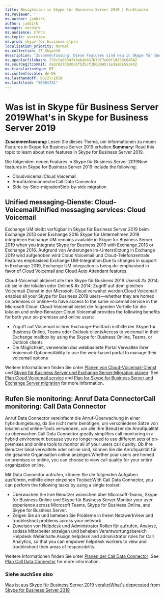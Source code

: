 ```yaml
---
title: Neuigkeiten in Skype für Business Server 2019 | Funktionen
ms.reviewer: ''
ms.author: jambirk
author: jambirk
manager: serdars
ms.audience: ITPro
ms.topic: overview
ms.prod: skype-for-business-itpro
localization_priority: Normal
ms.collection: IT_Skype16
description: 'Zusammenfassung: Diese Features sind neu in Skype für Business Server 2019.'
ms.openlocfilehash: 770cfa8934f40e8ab847b7d77a60f18250c64842
ms.sourcegitcommit: da8c037bb30abf5d5cf3b60d4b71e3a10e553402
ms.translationtype: MT
ms.contentlocale: de-DE
ms.lasthandoff: 03/27/2019
ms.locfileid: "30891781"
---
```

# <a name="whats-in-skype-for-business-server-2019"></a><span data-ttu-id="e4c3e-103">Was ist in Skype für Business Server 2019</span><span class="sxs-lookup"><span data-stu-id="e4c3e-103">What's in Skype for Business Server 2019</span></span>

<span data-ttu-id="e4c3e-104">**Zusammenfassung:** Lesen Sie dieses Thema, um Informationen zu neuen Features in Skype für Business Server 2019 erhalten.</span><span class="sxs-lookup"><span data-stu-id="e4c3e-104">**Summary:** Read this topic to learn about new features in Skype for Business Server 2019.</span></span>  

<span data-ttu-id="e4c3e-105">Die folgenden: neuen Features in Skype für Business Server 2019</span><span class="sxs-lookup"><span data-stu-id="e4c3e-105">New features in Skype for Business Server 2019 include the following:</span></span>
  
- <span data-ttu-id="e4c3e-106">Cloudvoicemail</span><span class="sxs-lookup"><span data-stu-id="e4c3e-106">Cloud Voicemail</span></span>  
- <span data-ttu-id="e4c3e-107">Anrufdatenconnector</span><span class="sxs-lookup"><span data-stu-id="e4c3e-107">Call Data Connector</span></span>
- <span data-ttu-id="e4c3e-108">Side-by-Side-migration</span><span class="sxs-lookup"><span data-stu-id="e4c3e-108">Side-by-side migration</span></span>

## <a name="unified-messaging-services-cloud-voicemail"></a><span data-ttu-id="e4c3e-109">Unified messaging-Dienste: Cloud-Voicemail</span><span class="sxs-lookup"><span data-stu-id="e4c3e-109">Unified messaging services: Cloud Voicemail</span></span>

<span data-ttu-id="e4c3e-110">Exchange UM bleibt verfügbar in Skype für Business Server 2019 beim Exchange 2013 oder Exchange 2016 Skype für Unternehmen 2019 integrieren.</span><span class="sxs-lookup"><span data-stu-id="e4c3e-110">Exchange UM remains available in Skype for Business Server 2019 when you integrate Skype for Business 2019 with Exchange 2013 or Exchange 2016.</span></span> <span data-ttu-id="e4c3e-111">Aufgrund von Änderungen im-Unterstützung in Exchange 2019 wird aufgehoben wird Cloud Voicemail und Cloud-Telefonzentrale Features emphasised Exchange UM-Integration.</span><span class="sxs-lookup"><span data-stu-id="e4c3e-111">Due to changes in support in Exchange 2019, Exchange UM integration is being de-emphasised in favor of Cloud Voicemail and Cloud Auto Attendant features.</span></span>  

<span data-ttu-id="e4c3e-112">Cloud-Voicemail aktiviert alle Ihre Skype für Business 2019 Users& #x 2014; ob sie in der lokalen oder Online& #x 2014; Zugriff auf dem gleichen Voicemail-Dienst in der Microsoft-Cloud verwaltet werden.</span><span class="sxs-lookup"><span data-stu-id="e4c3e-112">Cloud Voicemail enables all your Skype for Business 2019 users&#x2014;whether they are homed on premises or online&#x2014;to have access to the same voicemail service in the Microsoft Cloud.</span></span> <span data-ttu-id="e4c3e-113">Cloud-Voicemail bietet die folgenden Vorteile für die lokalen und online-Benutzer:</span><span class="sxs-lookup"><span data-stu-id="e4c3e-113">Cloud Voicemail provides the following benefits for both your on-premises and online users:</span></span>

- <span data-ttu-id="e4c3e-114">Zugriff auf Voicemail in ihrer Exchange-Postfach mithilfe der Skype für Business Online, Teams oder Outlook-clients</span><span class="sxs-lookup"><span data-stu-id="e4c3e-114">Access to voicemail in their Exchange mailbox by using the Skype for Business Online, Teams, or Outlook clients</span></span>
- <span data-ttu-id="e4c3e-115">Die Möglichkeit, verwenden das webbasierte Portal Verwalten ihrer Voicemail-Optionen</span><span class="sxs-lookup"><span data-stu-id="e4c3e-115">Ability to use the web-based portal to manage their voicemail options</span></span>

<span data-ttu-id="e4c3e-116">Weitere Informationen finden Sie unter [Planen von Cloud-Voicemail-Dienst](../sfbhybrid/hybrid/plan-cloud-voicemail.md) und [Skype für Business Server und Exchange Server-Migration planen](../sfbhybrid/hybrid/plan-um-migration.md) .</span><span class="sxs-lookup"><span data-stu-id="e4c3e-116">See [Plan Cloud Voicemail service](../sfbhybrid/hybrid/plan-cloud-voicemail.md) and [Plan for Skype for Business Server and Exchange Server migration](../sfbhybrid/hybrid/plan-um-migration.md) for more information.</span></span>
  
## <a name="call-monitoring-call-data-connector"></a><span data-ttu-id="e4c3e-117">Rufen Sie monitoring: Anruf Data Connector</span><span class="sxs-lookup"><span data-stu-id="e4c3e-117">Call monitoring: Call Data Connector</span></span>

<span data-ttu-id="e4c3e-118">Anruf Data Connector vereinfacht die Anruf-Überwachung in einer hybridumgebung, da Sie nicht mehr benötigen, um verschiedene Sätze von lokalen und online-Tools verwenden, um alle Ihre Benutzer die Anrufqualität zu überwachen.</span><span class="sxs-lookup"><span data-stu-id="e4c3e-118">Call Data Connector greatly simplifies call monitoring in a hybrid environment because you no longer need to use different sets of on-premises and online tools to monitor all of your users call quality.</span></span>  <span data-ttu-id="e4c3e-119">Ob Ihre Benutzer lokal verwaltete oder online sind, können Sie die Anrufqualität für die gesamte Organisation online anzeigen.</span><span class="sxs-lookup"><span data-stu-id="e4c3e-119">Whether your users are homed on premises or online, you can choose to view call quality for your entire organization online.</span></span>

<span data-ttu-id="e4c3e-120">Mit Data Connector aufrufen, können Sie die folgenden Aufgaben ausführen, mithilfe einer einzelnen Toolset:</span><span class="sxs-lookup"><span data-stu-id="e4c3e-120">With Call Data Connector, you can perform the following tasks by using a single toolset:</span></span>

- <span data-ttu-id="e4c3e-121">Überwachen Sie Ihre Benutzer wünschen über Microsoft-Teams, Skype für Business Online und Skype für Business Server.</span><span class="sxs-lookup"><span data-stu-id="e4c3e-121">Monitor your user experience across Microsoft Teams, Skype for Business Online, and Skype for Business Server.</span></span>
- <span data-ttu-id="e4c3e-122">Zeigen Sie an und beheben Sie Probleme in Ihrem Netzwerk</span><span class="sxs-lookup"><span data-stu-id="e4c3e-122">View and troubleshoot problems across your network</span></span>
- <span data-ttu-id="e4c3e-123">Zuweisen von Helpdesk und Administrator Rollen für aufrufen, Analyse, sodass Mitarbeiter anzeigen und beheben Verantwortungsbereich Helpdesk Webinhalte.</span><span class="sxs-lookup"><span data-stu-id="e4c3e-123">Assign helpdesk and administrator roles for Call Analytics, so that you can empower helpdesk workers to view and troubleshoot their areas of responsibility.</span></span>

<span data-ttu-id="e4c3e-124">Weitere Informationen finden Sie unter [Planen der Call Data Connector](../sfbhybrid/hybrid/plan-call-data-connector.md) .</span><span class="sxs-lookup"><span data-stu-id="e4c3e-124">See [Plan Call Data Connector](../sfbhybrid/hybrid/plan-call-data-connector.md) for more information.</span></span>

### <a name="see-also"></a><span data-ttu-id="e4c3e-125">Siehe auch</span><span class="sxs-lookup"><span data-stu-id="e4c3e-125">See also</span></span>

[<span data-ttu-id="e4c3e-126">Was ist aus Skype für Business Server 2019 veraltet</span><span class="sxs-lookup"><span data-stu-id="e4c3e-126">What's deprecated from Skype for Business Server 2019</span></span>](deprecated.md)
